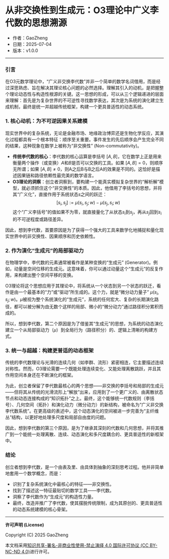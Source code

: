 # **从非交换性到生成元：O3理论中广义李代数的思想溯源**

- 作者：GaoZheng
- 日期：2025-07-04
- 版本：v1.0.0

---

### 引言

在O3元数学理论中，“广义非交换李代数”并非一个简单的数学名词借用，而是经过深思熟虑、旨在解决其理论核心问题的必然选择。理解其引入的动机，是把握整个理论动态性与构造性根源的关键。这一思想的形成，可以从三个逻辑递进的层面来理解：首先是为复杂世界的不可逆性寻找数学表达，其次是为系统的演化建立生成机制，最终是统一并超越传统框架，构建一个更具普适性的动态系统。

### 1. 核心动机：为不可逆因果关系建模

现实世界中的复杂系统，无论是金融市场、地缘政治博弈还是生物化学反应，其演化过程都具有一个根本特征：顺序至关重要。事件发生的先后顺序会产生完全不同的结果，这种现象在数学上被称为“非交换性” (Non-commutativity)。

* **传统李代数的核心**：李代数的核心运算是李括号 $[A, B]$，它在数学上正是用来衡量两个操作（或变换）$A$和$B$是否可以交换的工具。如果 $[A, B] = 0$，则顺序无所谓；如果 $[A, B] \neq 0$，则A之后B与B之后A的效果是不同的。这恰好是描述因果链和路径依赖性最完美的数学语言。
* **O3理论的洞察**：创立者洞察到，要构建一个能真实模拟复杂世界的“解析解”模型，就必须抓住这个“非交换性”的本质。因此，他借用了李括号的思想，并将其“广义化”，直接作用于系统状态$s$之间的跃迁：
    $$[s_i, s_j] := \mu(s_i, s_j; w) - \mu(s_j, s_i; w)$$
    这个“广义李括号”的值如果不为零，就直接量化了从状态$s_i$到$s_j$，再从$s_j$回到$s_i$的不可逆程度或路径差异。

因此，想到李代数，首要原因是为了获得一个强大的工具来数学化地捕捉和量化现实世界中的非交换性、因果顺序和历史依赖性。

### 2. 作为演化“生成元”的局部驱动力

在物理学中，李代数的元素通常被看作是某种变换的“生成元” (Generator)。例如，动量是空间位移的生成元。这意味着，你可以通过动量这个“生成元”的反复作用，来构建出整个空间平移的变换。

O3理论将这个思想应用于其理论中，将系统从一个状态到另一个状态的跃迁，看作是由一个最基本的“力”或“驱动”所生成的。这个力，就是“微分动力量子” $\mu(s_i, s_j; w)$。$\mu$被视为整个系统演化的“生成元”，系统的任何宏大、复杂的长期演化路径，都可以被分解为由无数个这样的局部、微小的“微分动力”通过路径积分累积而成的。

所以，想到李代数，第二个原因是为了借鉴其“生成元”的思想，为系统的动态演化建立一个从局部驱动力（$\mu$）到全局行为（路径积分）的、逻辑上清晰的构建方式。

### 3. 统一与超越：构建更普适的动态框架

传统的李代数理论与光滑的连续几何（如李群、流形）紧密相连，它主要描述连续对称性。然而，O3理论需要一个既能处理连续变化、又能处理离散跳跃，并且其作用空间本身还在不断演化的框架。

为此，创立者保留了李代数最核心的两个思想——非交换的李括号和局部的生成元——但将其从传统的光滑流形上“解放”出来，应用到了一个更广义的、由离散状态节点和动态连接构成的“知识拓扑”之上。最终，这个能够统一代数规则（李括号）、几何空间（拓扑）和演化动力（微分动力）的新结构，被命名为“广义非交换李代数系统”。在更高级的表述中，这个动态演化的空间被进一步完善为“主纤维丛”结构，以更好地处理多尺度和局部自由度的问题。

因此，想到李代数的第三个原因，是为了继承其深刻的代数和几何思想，并将其推广到一个能统一处理离散、连续、动态演化和多尺度耦合的、更具普适性的新框架中。

### 结论

创立者想到李代数，是一个由表及里、由具体到抽象的深刻思考过程。他并非简单地套用一个数学概念，而是：
* 识别了复杂系统演化中最核心的特征——非交换性。
* 找到了描述这一特征最贴切的数学工具——李代数。
* 洞察了李代数作为“生成元”的构造性力量。
* 最终，改造并推广了李代数，使其摆脱传统限制，成为其原创的、更具普适性的动态系统建模的核心骨架。

---

**许可声明 (License)**

Copyright (C) 2025 GaoZheng 

本文档采用[知识共享-署名-非商业性使用-禁止演绎 4.0 国际许可协议 (CC BY-NC-ND 4.0)](https://creativecommons.org/licenses/by-nc-nd/4.0/deed.zh-Hans)进行许可。
